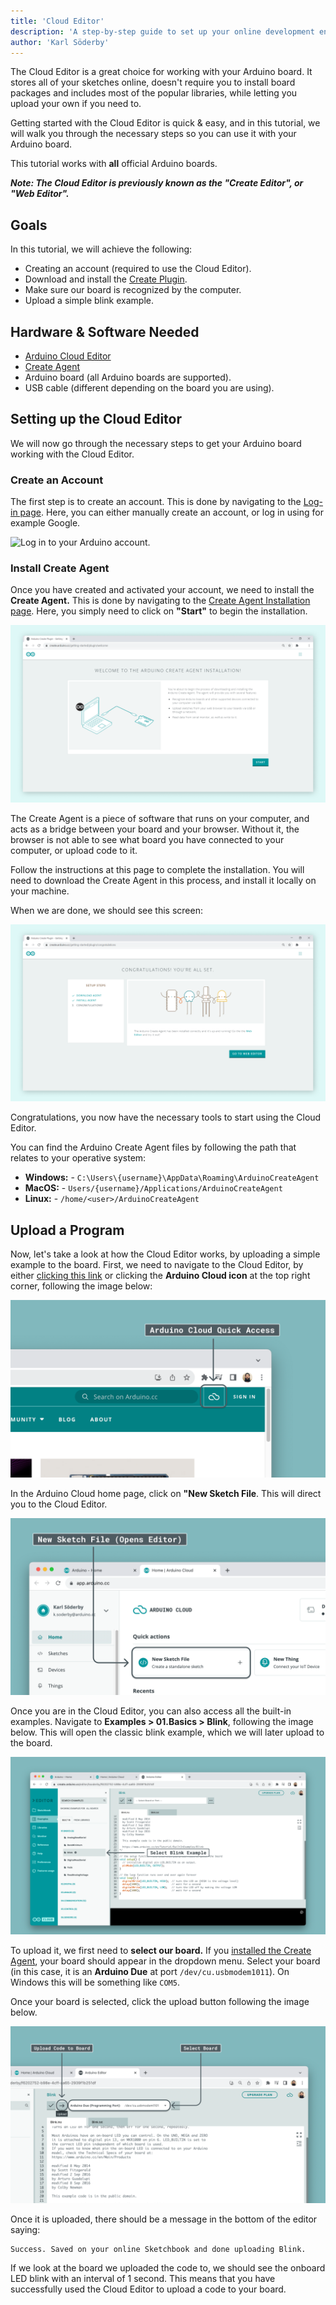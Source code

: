 ```yaml
---
title: 'Cloud Editor'
description: 'A step-by-step guide to set up your online development environment.'
author: 'Karl Söderby'
---
```



The Cloud Editor is a great choice for working with your Arduino board. It stores all of your sketches online, doesn't require you to install board packages and includes most of the popular libraries, while letting you upload your own if you need to.

Getting started with the Cloud Editor is quick & easy, and in this tutorial, we will walk you through the necessary steps so you can use it with your Arduino board.

This tutorial works with **all** official Arduino boards.

***Note: The Cloud Editor is previously known as the "Create Editor", or "Web Editor".***

## Goals

In this tutorial, we will achieve the following:

- Creating an account (required to use the Cloud Editor).
- Download and install the [Create Plugin](https://create.arduino.cc/getting-started/plugin/welcome).
- Make sure our board is recognized by the computer.
- Upload a simple blink example.

## Hardware & Software Needed

- [Arduino Cloud Editor](https://create.arduino.cc/editor)
- [Create Agent](https://create.arduino.cc/getting-started/plugin/welcome)
- Arduino board (all Arduino boards are supported).
- USB cable (different depending on the board you are using).

## Setting up the Cloud Editor

We will now go through the necessary steps to get your Arduino board working with the Cloud Editor.

### Create an Account

The first step is to create an account. This is done by navigating to the [Log-in page](login.arduino.cc/login). Here, you can either manually create an account, or log in using for example Google.

![Log in to your Arduino account.](assets/login.png)

### Install Create Agent

Once you have created and activated your account, we need to install the **Create Agent.** This is done by navigating to the [Create Agent Installation page](https://create.arduino.cc/getting-started/plugin/welcome). Here, you simply need to click on **"Start"** to begin the installation.

![Installing.](assets/WebEditorInstall_2.png)

The Create Agent is a piece of software that runs on your computer, and acts as a bridge between your board and your browser. Without it, the browser is not able to see what board you have connected to your computer, or upload code to it.

Follow the instructions at this page to complete the installation. You will need to download the Create Agent in this process, and install it locally on your machine.

When we are done, we should see this screen:

![Agent successfully installed.](assets/WebEditorInstall_3.png)

Congratulations, you now have the necessary tools to start using the Cloud Editor.

You can find the Arduino Create Agent files by following the path that relates to your operative system:
- **Windows:** - `C:\Users\{username}\AppData\Roaming\ArduinoCreateAgent`
- **MacOS:** - `Users/{username}/Applications/ArduinoCreateAgent`
- **Linux:** - `/home/<user>/ArduinoCreateAgent`

## Upload a Program

Now, let's take a look at how the Cloud Editor works, by uploading a simple example to the board. First, we need to navigate to the Cloud Editor, by either [clicking this link](https://create.arduino.cc/editor) or clicking the **Arduino Cloud icon** at the top right corner, following the image below:

![Clicking on the Arduino Cloud button.](assets/quick-access.png)

In the Arduino Cloud home page, click on **"New Sketch File**. This will direct you to the Cloud Editor.

![Create new sketch file.](assets/create-sketch.png)

Once you are in the Cloud Editor, you can also access all the built-in examples. Navigate to **Examples > 01.Basics > Blink**, following the image below. This will open the classic blink example, which we will later upload to the board.

![Check if connected boards can be found.](assets/blink.png)


To upload it, we first need to **select our board.** If you [installed the Create Agent](#install-a-plugin), your board should appear in the dropdown menu. Select your board (in this case, it is an **Arduino Due** at port `/dev/cu.usbmodem1011`). On Windows this will be something like `COM5`.

Once your board is selected, click the upload button following the image below.

![Upload the sketch to the board.](assets/upload.png)

Once it is uploaded, there should be a message in the bottom of the editor saying:

```
Success. Saved on your online Sketchbook and done uploading Blink.
```

If we look at the board we uploaded the code to, we should see the onboard LED blink with an interval of 1 second. This means that you have successfully used the Cloud Editor to upload a code to your board.